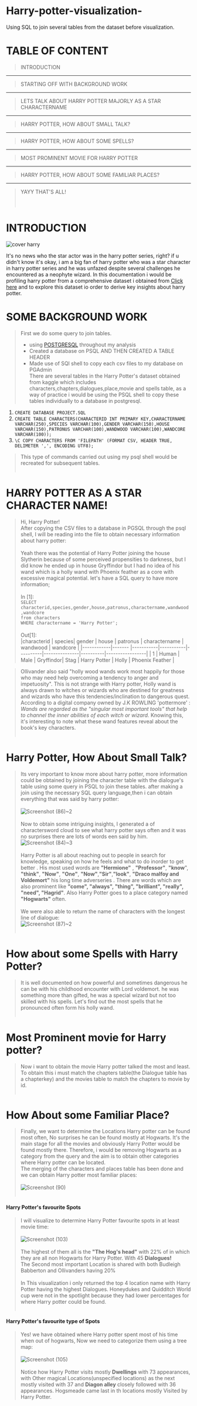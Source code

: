 # Harry-potter-visualization-
Using SQL to join several tables from the dataset before visualization.

# TABLE OF CONTENT<br>
> INTRODUCTION
---
> STARTING OFF WITH BACKGROUND WORK
---
> LETS TALK ABOUT HARRY POTTER MAJORLY AS A STAR CHARACTERNAME
----
> HARRY POTTER, HOW ABOUT SMALL TALK?
---
> HARRY POTTER, HOW ABOUT SOME SPELLS?
---
> MOST PROMINENT MOVIE FOR HARRY POTTER
----
> HARRY POTTER, HOW ABOUT SOME FAMILIAR PLACES?
---
> YAYY THAT'S ALL!<br><br><br>
# INTRODUCTION<br>
![cover harry](https://user-images.githubusercontent.com/106836064/193267354-adf8e386-525d-4ed4-90c7-f6f4dd5201ef.jpg)

It's no news who the star actor was in the harry potter series, right? if u didn't know it's okay, i am a big fan of harry potter who was a star character in harry potter series and he was unfazed despite several challenges he encountered as a neophyte wizard. In this documentation i would be profiling harry potter from a comprehensive dataset i obtained from [Click here](https://www.kaggle.com/datasets/maricinnamon/harry-potter-movies-dataset) and to explore this dataset io order to derive key insights about harry potter.

# SOME BACKGROUND WORK<br>
> First we do some query to join tables.
> * using [POSTGRESQL](https://www.postgresql.org/) throughout my analysis
> * Created a database on PSQL AND THEN CREATED A TABLE HEADER
> * Made use of SQl shell to copy each csv files to my database on PGAdmin <br>
> There are several tables in the Harry Potter's dataset obtained from kaggle which includes characters,chapters,dialogues,place,movie and spells table, as a way of practice i would be using the PSQL shell to copy these tables individually to a database in postgresql.<br>
1. ```CREATE DATABASE PROJECT.SQL```<br>
2. ```CREATE TABLE CHARACTERS(CHARACTERID INT PRIMARY KEY,CHARACTERNAME VARCHAR(250),SPECIES VARCHAR(100),GENDER VARCHAR(150),HOUSE VARCHAR(150),PATRONUS VARCHAR(100),WANDWOOD VARCHAR(100),WANDCORE VARCHAR(100));``` <br>
3. ```\C COPY CHARACTERS FROM 'FILEPATH' (FORMAT CSV, HEADER TRUE, DELIMETER ',', ENCODING UTF8);```<br>
> This type of commands carried out using my psql shell would be recreated for subsequent tables.<br><br>
# HARRY POTTER AS A STAR CHARACTER NAME!<br>
> Hi, Harry Potter!<br>
> After copying the CSV files to a database in PGSQL through the psql shell, I will be reading into the file to obtain necessary information about harry potter:<br><br>
> Yeah there was the potential of Harry Potter joining the house Slytherin because of some perceived propensities to darkness, but I did know he ended up in house Gryffindor but I had no idea of his wand which is a holly wand with Phoenix feather as a core with excessive magical potential. let's have a SQL query to have more information;<br><br>
> In [1]:<br>
>```SELECT characterid,species,gender,house,patronus,charactername,wandwood,wandcore```<br>
>```from characters```<br>
>```WHERE charactername = 'Harry Potter';```<br><br>
> Out[1]:<br>
> |characterid | species|   gender  |  house    | patronus | charactername | wandwood |   wandcore      |
> |------------|------- |-----------|-----------|----------|---------------|----------|-----------------|
> |           1 |  Human |    Male   | Gryffindor|   Stag   |  Harry Potter |   Holly  | Phoenix Feather |

> Ollivander also said "holly wood wands work most happily for those who may need help overcoming a tendency to anger and impetuosity". This is not strange with Harry potter, Holly wand is always drawn to witches or wizards who are destined for greatness and wizards who have this tendencies/inclination to dangerous quest.<br>
> According to a digital company owned by J.K ROWLING 'pottermore' :<br>
> <em> Wands are regarded as the "singular most important tools" that help to channel the inner abilities of each witch or wizard.</em> Knowing this, it's interesting to note what these wand features reveal about the book's key characters.<br><br>
# Harry Potter, How About Small Talk?<br>
> Its very important to know more about harry potter, more information could be obtained by joining the character table with the dialogue's table using some query in PSQL to join these tables. after making a join using the necessary SQL query language,then i can obtain everything that was said by harry potter:<br><br>
![Screenshot (86)~2](https://user-images.githubusercontent.com/106836064/193938099-1e885bbf-58bf-4ce3-bea2-ee137fc8c724.png)<br><br>
> Now to obtain some intriguing insights, I generated a of charactersword cloud to see what harry potter says often and it was no surprises there are lots of words een said by him.<br>
![Screenshot (84)~3](https://user-images.githubusercontent.com/106836064/193939047-14829d4b-2d07-4f86-baa9-5dd40f80706c.png)<br><br>
> Harry Potter is all about reaching out to people in search for knowledge, speaking on how he feels and what to do inorder to get better . His most used words are **"Hermione"** , **"Professor"**, **"know**", **"think"**, **"Now"**, **"One"**, **"Now"**,**"Sir"**,**"look"**, **"Draco malfoy and Voldemort"** his long time adverseries . There are words which are also prominent like **"come", "always", "thing", "brilliant", "really", "need", "Hagrid"**. Also Harry Potter goes to a place category named **"Hogwarts"** often.<br><br>
> We were also able to return the name of characters with the longest line of dialogue:<br>
> ![Screenshot (87)~2](https://user-images.githubusercontent.com/106836064/193942012-95457f49-a77d-42b8-9756-ab5f9c03e0ec.png)<br><br>


# How about some Spells with Harry Potter?<br>
> It is well documented on how powerful and sometimes dangerous he can be with his childhood encounter with Lord voldemort. he was something more than gifted, he was a special wizard but not too skilled with his spells. Let's find out the most spells that he pronounced often form his holly wand.<br><br>


# Most Prominent movie for Harry potter?<br>
> Now i want to obtain the movie Harry potter talked the most and least. To obtain this i must match the chapters table(the Dialogue table has a chapterkey) and the movies table to match the chapters to movie by id. <br><br> 

# How About some Familiar Place?<br>
> Finally, we want to determine the Locations Harry potter can be found most often, No surprises he can be found mostly at Hogwarts. It's the main stage for all the movies and obviously Harry Potter would be found mostly there. Therefore, i would be removing Hogwarts as a category from the query and the aim is to obtain other categories where Harry potter can be located.<br>
> The merging of the characters and places table has been done and we can obtain Harry potter most familiar places:<br><br>
![Screenshot (90)](https://user-images.githubusercontent.com/106836064/194068783-fbb34099-a53a-4366-8bfa-bbbb73489e69.png)<br><br>
#### Harry Potter's favourite Spots<br>
> I will visualize to determine Harry Potter favourite spots in at least movie time:<br><br>
![Screenshot (103)](https://user-images.githubusercontent.com/106836064/194540757-4cfcb782-da43-4e5f-ad6c-ef1f0d4ce4cf.png)<br><br>
> The highest of them all is the **"The Hog's head"** with 22% of in which they are all non Hogwarts for Harry Potter. With 45 **Dialogues!**<br>
> The Second most important Location is shared with both Budleigh Babberton and Ollivanders having 20%<br><br>
> In This visualization i only returned the top 4 location name with Harry Potter having the highest Dialogues. Honeydukes and Quidditch World cup were not in the spotlight because they had lower percentages for where Harry potter could be found.<br><br>
#### Harry Potter's favourite type of Spots <br>
> Yes! we have obtained where Harry potter spent most of his time when out of hogwarts,  Now we need to categorize them using a tree map:<br><br>
![Screenshot (105)](https://user-images.githubusercontent.com/106836064/194547713-36bea7e8-a1f1-4b3f-a0ed-321f47d3f05e.png)<br><br>
Notice how Harry Potter visits mostly **Dwellings** with 73 appearances, with Other magical Locations(unspecified locations) as the next mostly visited with 37 and **Diagon alley** closely followed with 36 appearances. Hogsmeade came last in th locations mostly Visited by Harry Potter.



